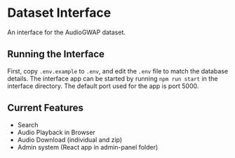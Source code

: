 # Dataset Interface

An interface for the AudioGWAP dataset.

## Running the Interface

First, copy `.env.example` to `.env`, and edit the `.env` file to match the
database details. The interface app can be started by running 
`npm run start` in the interface directory. The default port used for the
app is port 5000.

## Current Features

- Search
- Audio Playback in Browser
- Audio Download (individual and zip)
- Admin system (React app in admin-panel folder)
